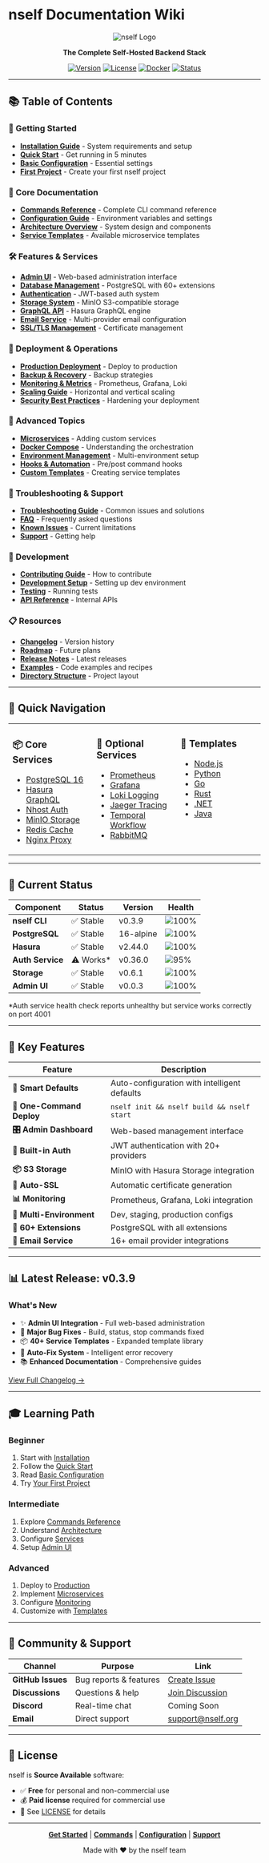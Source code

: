 # nself Documentation Wiki

<div align="center">

![nself Logo](https://raw.githubusercontent.com/acamarata/nself/main/docs/assets/logo.png)

**The Complete Self-Hosted Backend Stack**

[![Version](https://img.shields.io/badge/version-0.3.9-blue.svg)](https://github.com/acamarata/nself/releases)
[![License](https://img.shields.io/badge/license-Source%20Available-green.svg)](LICENSE)
[![Docker](https://img.shields.io/badge/docker-compose%20v2-blue.svg)](https://docs.docker.com/compose/)
[![Status](https://img.shields.io/badge/status-production%20ready-brightgreen.svg)](https://github.com/acamarata/nself)

</div>

---

## 📚 Table of Contents

### 🚀 Getting Started
- **[Installation Guide](Installation)** - System requirements and setup
- **[Quick Start](Quick-Start)** - Get running in 5 minutes
- **[Basic Configuration](Basic-Configuration)** - Essential settings
- **[First Project](First-Project)** - Create your first nself project

### 📖 Core Documentation
- **[Commands Reference](Commands)** - Complete CLI command reference
- **[Configuration Guide](Configuration)** - Environment variables and settings
- **[Architecture Overview](Architecture)** - System design and components
- **[Service Templates](Service-Templates)** - Available microservice templates

### 🛠️ Features & Services
- **[Admin UI](Admin-UI)** - Web-based administration interface
- **[Database Management](Database)** - PostgreSQL with 60+ extensions
- **[Authentication](Authentication)** - JWT-based auth system
- **[Storage System](Storage)** - MinIO S3-compatible storage
- **[GraphQL API](GraphQL)** - Hasura GraphQL engine
- **[Email Service](Email)** - Multi-provider email configuration
- **[SSL/TLS Management](SSL)** - Certificate management

### 🚢 Deployment & Operations
- **[Production Deployment](Deployment)** - Deploy to production
- **[Backup & Recovery](Backup-Guide)** - Backup strategies
- **[Monitoring & Metrics](Monitoring)** - Prometheus, Grafana, Loki
- **[Scaling Guide](Scaling)** - Horizontal and vertical scaling
- **[Security Best Practices](Security)** - Hardening your deployment

### 🔧 Advanced Topics
- **[Microservices](Microservices)** - Adding custom services
- **[Docker Compose](Docker-Compose)** - Understanding the orchestration
- **[Environment Management](Environment-Management)** - Multi-environment setup
- **[Hooks & Automation](Hooks)** - Pre/post command hooks
- **[Custom Templates](Custom-Templates)** - Creating service templates

### 🐛 Troubleshooting & Support
- **[Troubleshooting Guide](Troubleshooting)** - Common issues and solutions
- **[FAQ](FAQ)** - Frequently asked questions
- **[Known Issues](Known-Issues)** - Current limitations
- **[Support](Support)** - Getting help

### 👥 Development
- **[Contributing Guide](Contributing)** - How to contribute
- **[Development Setup](Development)** - Setting up dev environment
- **[Testing](Testing)** - Running tests
- **[API Reference](API)** - Internal APIs

### 📋 Resources
- **[Changelog](Changelog)** - Version history
- **[Roadmap](Roadmap)** - Future plans
- **[Release Notes](Releases)** - Latest releases
- **[Examples](Examples)** - Code examples and recipes
- **[Directory Structure](Directory-Structure)** - Project layout

---

## 🎯 Quick Navigation

<table>
<tr>
<td width="33%" valign="top">

### 📦 Core Services
- [PostgreSQL 16](Services#postgresql)
- [Hasura GraphQL](Services#hasura)
- [Nhost Auth](Services#authentication)
- [MinIO Storage](Services#storage)
- [Redis Cache](Services#redis)
- [Nginx Proxy](Services#nginx)

</td>
<td width="33%" valign="top">

### 🔌 Optional Services
- [Prometheus](Services#prometheus)
- [Grafana](Services#grafana)
- [Loki Logging](Services#loki)
- [Jaeger Tracing](Services#jaeger)
- [Temporal Workflow](Services#temporal)
- [RabbitMQ](Services#rabbitmq)

</td>
<td width="33%" valign="top">

### 🎨 Templates
- [Node.js](Templates#nodejs)
- [Python](Templates#python)
- [Go](Templates#golang)
- [Rust](Templates#rust)
- [.NET](Templates#dotnet)
- [Java](Templates#java)

</td>
</tr>
</table>

---

## 🚦 Current Status

| Component | Status | Version | Health |
|-----------|--------|---------|--------|
| **nself CLI** | ✅ Stable | v0.3.9 | ![100%](https://img.shields.io/badge/health-100%25-brightgreen) |
| **PostgreSQL** | ✅ Stable | 16-alpine | ![100%](https://img.shields.io/badge/health-100%25-brightgreen) |
| **Hasura** | ✅ Stable | v2.44.0 | ![100%](https://img.shields.io/badge/health-100%25-brightgreen) |
| **Auth Service** | ⚠️ Works* | v0.36.0 | ![95%](https://img.shields.io/badge/health-95%25-yellow) |
| **Storage** | ✅ Stable | v0.6.1 | ![100%](https://img.shields.io/badge/health-100%25-brightgreen) |
| **Admin UI** | ✅ Stable | v0.0.3 | ![100%](https://img.shields.io/badge/health-100%25-brightgreen) |

*Auth service health check reports unhealthy but service works correctly on port 4001

---

## 🌟 Key Features

<div align="center">

| Feature | Description |
|---------|-------------|
| **🔧 Smart Defaults** | Auto-configuration with intelligent defaults |
| **🚀 One-Command Deploy** | `nself init && nself build && nself start` |
| **🎛️ Admin Dashboard** | Web-based management interface |
| **🔐 Built-in Auth** | JWT authentication with 20+ providers |
| **📦 S3 Storage** | MinIO with Hasura Storage integration |
| **🔄 Auto-SSL** | Automatic certificate generation |
| **📊 Monitoring** | Prometheus, Grafana, Loki integration |
| **🎯 Multi-Environment** | Dev, staging, production configs |
| **🔌 60+ Extensions** | PostgreSQL with all extensions |
| **📧 Email Service** | 16+ email provider integrations |

</div>

---

## 📊 Latest Release: v0.3.9

### What's New
- ✨ **Admin UI Integration** - Full web-based administration
- 🐛 **Major Bug Fixes** - Build, status, stop commands fixed
- 📦 **40+ Service Templates** - Expanded template library
- 🔧 **Auto-Fix System** - Intelligent error recovery
- 📚 **Enhanced Documentation** - Comprehensive guides

[View Full Changelog →](Changelog#v039)

---

## 🎓 Learning Path

### Beginner
1. Start with [Installation](Installation)
2. Follow the [Quick Start](Quick-Start)
3. Read [Basic Configuration](Basic-Configuration)
4. Try [Your First Project](First-Project)

### Intermediate
1. Explore [Commands Reference](Commands)
2. Understand [Architecture](Architecture)
3. Configure [Services](Services)
4. Setup [Admin UI](Admin-UI)

### Advanced
1. Deploy to [Production](Deployment)
2. Implement [Microservices](Microservices)
3. Configure [Monitoring](Monitoring)
4. Customize with [Templates](Custom-Templates)

---

## 🤝 Community & Support

<div align="center">

| Channel | Purpose | Link |
|---------|---------|------|
| **GitHub Issues** | Bug reports & features | [Create Issue](https://github.com/acamarata/nself/issues) |
| **Discussions** | Questions & help | [Join Discussion](https://github.com/acamarata/nself/discussions) |
| **Discord** | Real-time chat | Coming Soon |
| **Email** | Direct support | support@nself.org |

</div>

---

## 📝 License

nself is **Source Available** software:
- ✅ **Free** for personal and non-commercial use
- 💰 **Paid license** required for commercial use
- 📖 See [LICENSE](https://github.com/acamarata/nself/blob/main/LICENSE) for details

---

<div align="center">

**[Get Started](Quick-Start)** | **[Commands](Commands)** | **[Configuration](Configuration)** | **[Support](Support)**

Made with ❤️ by the nself team

</div>